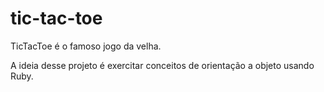 # tic-tac-toe

TicTacToe é o famoso jogo da velha.

A ideia desse projeto é exercitar conceitos de orientação a objeto usando Ruby.